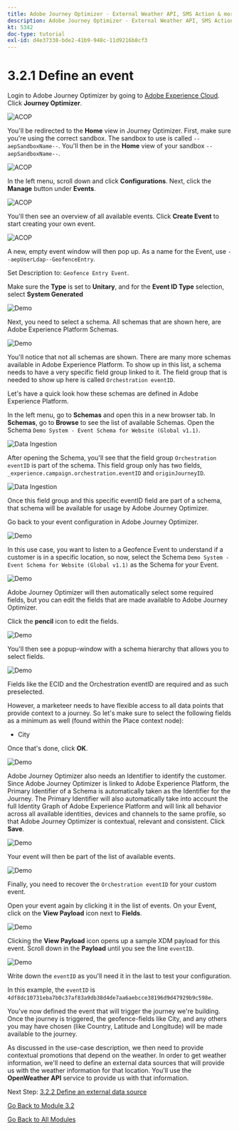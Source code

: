 ```yaml
---
title: Adobe Journey Optimizer - External Weather API, SMS Action & more - Define an Event
description: Adobe Journey Optimizer - External Weather API, SMS Action & more
kt: 5342
doc-type: tutorial
exl-id: d4e37338-bde2-41b9-948c-11d9216b8cf3
---
```

# 3.2.1 Define an event

Login to Adobe Journey Optimizer by going to [Adobe Experience Cloud](https://experience.adobe.com). Click **Journey Optimizer**.

![ACOP](./../../../modules/ajo-b2c/module3.1/images/acophome.png)

You'll be redirected to the **Home**  view in Journey Optimizer. First, make sure you're using the correct sandbox. The sandbox to use is called `--aepSandboxName--`. You'll then be in the **Home** view of your sandbox `--aepSandboxName--`.

![ACOP](./../../../modules/ajo-b2c/module3.1/images/acoptriglp.png)

In the left menu, scroll down and click **Configurations**. Next, click the **Manage** button under **Events**.

![ACOP](./images/acopmenu.png)

You'll then see an overview of all available events. Click **Create Event** to start creating your own event.

![ACOP](./images/emptyevent.png)

A new, empty event window will then pop up.
As a name for the Event, use `--aepUserLdap--GeofenceEntry`.

Set Description to: `Geofence Entry Event`.

Make sure the **Type** is set to **Unitary**, and for the **Event ID Type** selection, select **System Generated**

![Demo](./images/evname.png)

Next, you need to select a schema. All schemas that are shown here, are Adobe Experience Platform Schemas.

![Demo](./images/evschema.png)

You'll notice that not all schemas are shown. There are many more schemas available in Adobe Experience Platform.
To show up in this list, a schema needs to have a very specific field group linked to it. The field group that is needed to show up here is called `Orchestration eventID`.

Let's have a quick look how these schemas are defined in Adobe Experience Platform.

In the left menu, go to **Schemas** and open this in a new browser tab. In **Schemas**, go to **Browse** to see the list of available Schemas.
Open the Schema `Demo System - Event Schema for Website (Global v1.1)`.

![Data Ingestion](./images/schemas.png)

After opening the Schema, you'll see that the field group `Orchestration eventID` is part of the schema.
This field group only has two fields, `_experience.campaign.orchestration.eventID` and `originJourneyID`.

![Data Ingestion](./images/schemageo.png)

Once this field group and this specific eventID field are part of a schema, that schema will be available for usage by Adobe Journey Optimizer.

Go back to your event configuration in Adobe Journey Optimizer.

![Demo](./images/evschema.png)

In this use case, you want to listen to a Geofence Event to understand if a customer is in a specific location, so now, select the Schema `Demo System - Event Schema for Website (Global v1.1)` as the Schema for your Event.

![Demo](./images/evschema1.png)

Adobe Journey Optimizer will then automatically select some required fields, but you can edit the fields that are made available to Adobe Journey Optimizer.

Click the **pencil** icon to edit the fields.

![Demo](./images/editfields.png)

You'll then see a popup-window with a schema hierarchy that allows you to select fields.

![Demo](./images/popup.png)

Fields like the ECID and the Orchestration eventID are required and as such preselected.

However, a marketeer needs to have flexible access to all data points that provide context to a journey. So let's make sure to select the following fields as a minimum as well (found within the Place context node):

- City

Once that's done, click **OK**.

![Demo](./images/popupok.png)

Adobe Journey Optimizer also needs an Identifier to identify the customer. Since Adobe Journey Optimizer is linked to Adobe Experience Platform, the Primary Identifier of a Schema is automatically taken as the Identifier for the Journey.
The Primary Identifier will also automatically take into account the full Identity Graph of Adobe Experience Platform and will link all behavior across all available identities, devices and channels to the same profile, so that Adobe Journey Optimizer is contextual, relevant and consistent. Click **Save**.

![Demo](./images/eventidentifier.png)

Your event will then be part of the list of available events.

![Demo](./images/eventlist.png)

Finally, you need to recover the `Orchestration eventID` for your custom event.

Open your event again by clicking it in the list of events.
On your Event, click on the **View Payload** icon next to **Fields**.

![Demo](./images/fieldseyepayload.png)

Clicking the **View Payload** icon opens up a sample XDM payload for this event. Scroll down in the **Payload** until you see the line `eventID`.

![Demo](./images/fieldseyepayloadev.png)

Write down the `eventID` as you'll need it in the last to test your configuration.

In this example, the `eventID` is `4df8dc10731eba7b0c37af83a9db38d4de7aa6aebcce38196d9d47929b9c598e`.

You've now defined the event that will trigger the journey we're building. Once the journey is triggered, the geofence-fields like City, and any others you may have chosen (like Country, Latitude and Longitude) will be made available to the journey.

As discussed in the use-case description, we then need to provide contextual promotions that depend on the weather. In order to get weather information, we'll need to define an external data sources that will provide us with the weather information for that location. You'll use the **OpenWeather API** service to provide us with that information.

Next Step: [3.2.2 Define an external data source](./ex2.md)

[Go Back to Module 3.2](journey-orchestration-external-weather-api-sms.md)

[Go Back to All Modules](../../../overview.md)
